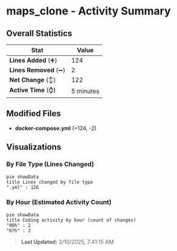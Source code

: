 # maps_clone - Activity Summary 

## Overall Statistics

| Stat                   | Value                                                             |
| ---------------------- | ----------------------------------------------------------------- |
| **Lines Added** (➕)   | 124                                          |
| **Lines Removed** (➖) | 2                                        |
| **Net Change** (↕)    | 122                |
| **Active Time** (⌚)   | 5 minutes |


## Modified Files
- **docker-compose.yml** (+124, -2)

## Visualizations

### By File Type (Lines Changed)

```mermaid
pie showData
title Lines changed by file type
".yml" : 126
```

### By Hour (Estimated Activity Count)

```mermaid
pie showData
title Coding activity by hour (count of changes)
"00h" : 2
"07h" : 2
```


> **Last Updated:** 2/10/2025, 7:41:15 AM